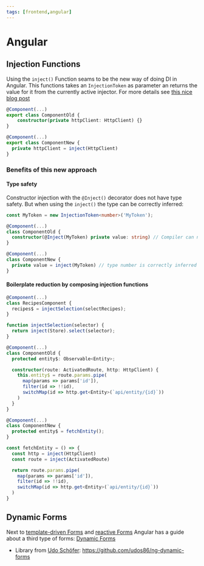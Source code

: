 ```yaml
---
tags: [frontend,angular]
---
```


# Angular

## Injection Functions

Using the `inject()` Function seams to be the new way of doing DI in Angular. This functions takes an `InjectionToken` as parameter an returns the value for it from the currently active injector. For more details see [this nice blog post](https://marmicode.io/blog/angular-inject-and-injection-functions)

```ts
@Component(...)
export class ComponentOld {
    constructor(private httpClient: HttpClient) {}
}

@Component(...)
export class ComponentNew {
  private httpClient = inject(HttpClient)
}
```

### Benefits of this new approach
#### Type safety
Constructor injection with the `@Inject()` decorator does not have type safety. But when using the `inject()` the type can be correctly inferred:
```ts
const MyToken = new InjectionToken<number>('MyToken');

@Component(...)
class ComponentOld {
  constructor(@Inject(MyToken) private value: string) // Compiler can not catch this type mismatch
}

@Component(...)
class ComponentNew {
  private value = inject(MyToken) // type number is correctly inferred
}
```

#### Boilerplate reduction by composing injection functions

```ts
@Component(...)
class RecipesComponent {
  recipes$ = injectSelection(selectRecipes);
}

function injectSelection(selector) {
  return inject(Store).select(selector);
}
```

```ts
@Component(...)
class ComponentOld {
  protected entity$: Observable<Entity>;

  constructor(route: ActivatedRoute, http: HttpClient) {
    this.entity$ = route.params.pipe(
      map(params => params['id']),
      filter(id => !!id),
      switchMap(id => http.get<Entity>(`api/entity/{id}`))
    )
  }
}

@Component(...)
class ComponentNew {
  protected entity$ = fetchEntity();
}

const fetchEntity = () => {
  const http = inject(HttpClient)
  const route = inject(ActivatedRoute)

  return route.params.pipe(
    map(params => params['id']),
    filter(id => !!id),
    switchMap(id => http.get<Entity>(`api/entity/{id}`))
  )
}
```

## Dynamic Forms

Next to [template-driven Forms](https://angular.io/guide/forms) and [reactive Forms](https://angular.io/guide/reactive-forms) Angular has a guide about a third type of forms:  [Dynamic Forms](https://angular.io/guide/dynamic-form)

- Library from [Udo Schöfer](https://github.com/udos86): https://github.com/udos86/ng-dynamic-forms
